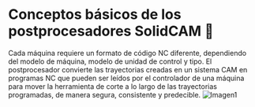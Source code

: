 # Conceptos básicos de los postprocesadores SolidCAM 👋
Cada máquina requiere un formato de código NC diferente, dependiendo del modelo de máquina, modelo de unidad de control y tipo. El postprocesador convierte las trayectorias creadas en un sistema CAM en programas NC que pueden ser leídos por el controlador de una máquina para mover la herramienta de corte a lo largo de las trayectorias programadas, de manera segura, consistente y predecible.
![Imagen1](https://lh3.googleusercontent.com/proxy/qPW89b-PFQn4EsrTJzK9VGBZAEJJ4ZP481oNPsCjbVkBjC29tYQvsDwdXXn5NcLHDYeCejxrpvp7WJB0vtQPeg4)


<!--
**raresmc/raresmc** is a ✨ _special_ ✨ repository because its `README.md` (this file) appears on your GitHub profile.

Here are some ideas to get you started:

- 🔭 I’m currently working on ...
- 🌱 I’m currently learning ...
- 👯 I’m looking to collaborate on ...
- 🤔 I’m looking for help with ...
- 💬 Ask me about ...
- 📫 How to reach me: ...
- 😄 Pronouns: ...
- ⚡ Fun fact: ...
-->
